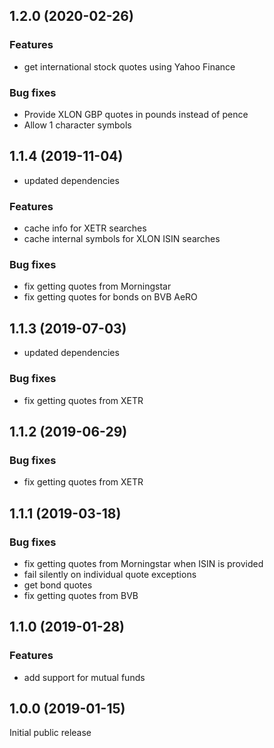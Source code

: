 ## 1.2.0 (2020-02-26)

### Features
* get international stock quotes using Yahoo Finance

### Bug fixes
* Provide XLON GBP quotes in pounds instead of pence
* Allow 1 character symbols

## 1.1.4 (2019-11-04)
* updated dependencies

### Features
* cache info for XETR searches
* cache internal symbols for XLON ISIN searches

### Bug fixes
* fix getting quotes from Morningstar
* fix getting quotes for bonds on BVB AeRO

## 1.1.3 (2019-07-03)
* updated dependencies
### Bug fixes
* fix getting quotes from XETR

## 1.1.2 (2019-06-29)
### Bug fixes
* fix getting quotes from XETR

## 1.1.1 (2019-03-18)

### Bug fixes
* fix getting quotes from Morningstar when ISIN is provided
* fail silently on individual quote exceptions
* get bond quotes
* fix getting quotes from BVB

## 1.1.0 (2019-01-28)

### Features
* add support for mutual funds


## 1.0.0 (2019-01-15)

Initial public release
